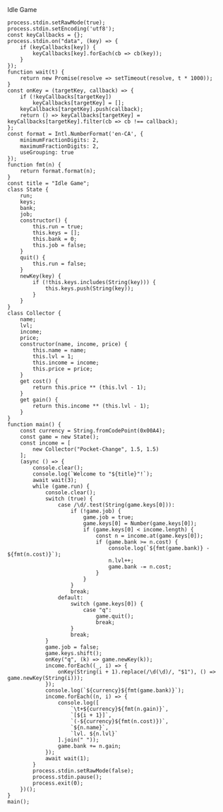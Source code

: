 <div class="listingblock">
<div class="title">Idle Game</div>
<div class="content">
<pre class="highlightjs highlight"><code class="language-js hljs" data-lang="js">process.stdin.setRawMode(true);
process.stdin.setEncoding('utf8');
const keyCallbacks = {};
process.stdin.on("data", (key) =&gt; {
    if (keyCallbacks[key]) {
        keyCallbacks[key].forEach(cb =&gt; cb(key));
    }
});
function wait(t) {
    return new Promise(resolve =&gt; setTimeout(resolve, t * 1000));
}
const onKey = (targetKey, callback) =&gt; {
    if (!keyCallbacks[targetKey])
        keyCallbacks[targetKey] = [];
    keyCallbacks[targetKey].push(callback);
    return () =&gt; keyCallbacks[targetKey] = keyCallbacks[targetKey].filter(cb =&gt; cb !== callback);
};
const format = Intl.NumberFormat('en-CA', {
    minimumFractionDigits: 2,
    maximumFractionDigits: 2,
    useGrouping: true
});
function fmt(n) {
    return format.format(n);
}
const title = "Idle Game";
class State {
    run;
    keys;
    bank;
    job;
    constructor() {
        this.run = true;
        this.keys = [];
        this.bank = 0;
        this.job = false;
    }
    quit() {
        this.run = false;
    }
    newKey(key) {
        if (!this.keys.includes(String(key))) {
            this.keys.push(String(key));
        }
    }
}
class Collector {
    name;
    lvl;
    income;
    price;
    constructor(name, income, price) {
        this.name = name;
        this.lvl = 1;
        this.income = income;
        this.price = price;
    }
    get cost() {
        return this.price ** (this.lvl - 1);
    }
    get gain() {
        return this.income ** (this.lvl - 1);
    }
}
function main() {
    const currency = String.fromCodePoint(0x00A4);
    const game = new State();
    const income = [
        new Collector("Pocket-Change", 1.5, 1.5)
    ];
    (async () =&gt; {
        console.clear();
        console.log(`Welcome to "${title}"!`);
        await wait(3);
        while (game.run) {
            console.clear();
            switch (true) {
                case /\d/.test(String(game.keys[0])):
                    if (!game.job) {
                        game.job = true;
                        game.keys[0] = Number(game.keys[0]);
                        if (game.keys[0] &lt; income.length) {
                            const n = income.at(game.keys[0]);
                            if (game.bank &gt;= n.cost) {
                                console.log(`${fmt(game.bank)} - ${fmt(n.cost)}`);
                                n.lvl++;
                                game.bank -= n.cost;
                            }
                        }
                    }
                    break;
                default:
                    switch (game.keys[0]) {
                        case "q":
                            game.quit();
                            break;
                    }
                    break;
            }
            game.job = false;
            game.keys.shift();
            onKey("q", (k) =&gt; game.newKey(k));
            income.forEach((_, i) =&gt; {
                onKey(String(i + 1).replace(/\d(\d)/, "$1"), () =&gt; game.newKey(String(i)));
            });
            console.log(`${currency}${fmt(game.bank)}`);
            income.forEach((n, i) =&gt; {
                console.log([
                    `\t+${currency}${fmt(n.gain)}`,
                    `[${i + 1}]`,
                    `(-${currency}${fmt(n.cost)})`,
                    `${n.name}`,
                    `lvl. ${n.lvl}`
                ].join(" "));
                game.bank += n.gain;
            });
            await wait(1);
        }
        process.stdin.setRawMode(false);
        process.stdin.pause();
        process.exit(0);
    })();
}
main();</code></pre>
</div>
</div>